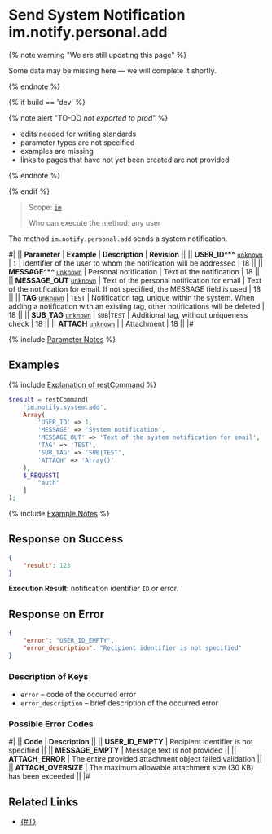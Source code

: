 # Send System Notification im.notify.personal.add

{% note warning "We are still updating this page" %}

Some data may be missing here — we will complete it shortly.

{% endnote %}

{% if build == 'dev' %}

{% note alert "TO-DO _not exported to prod_" %}

- edits needed for writing standards
- parameter types are not specified
- examples are missing
- links to pages that have not yet been created are not provided

{% endnote %}

{% endif %}

> Scope: [`im`](../../scopes/permissions.md)
>
> Who can execute the method: any user

The method `im.notify.personal.add` sends a system notification.

#|
|| **Parameter** | **Example** | **Description** | **Revision** ||
|| **USER_ID^*^**
[`unknown`](../../data-types.md) | `1` | Identifier of the user to whom the notification will be addressed | 18 ||
|| **MESSAGE^*^**
[`unknown`](../../data-types.md) | Personal notification | Text of the notification | 18 ||
|| **MESSAGE_OUT**
[`unknown`](../../data-types.md) | Text of the personal notification for email | Text of the notification for email. If not specified, the MESSAGE field is used | 18 ||
|| **TAG**
[`unknown`](../../data-types.md) | `TEST` | Notification tag, unique within the system. When adding a notification with an existing tag, other notifications will be deleted | 18 ||
|| **SUB_TAG**
[`unknown`](../../data-types.md) | `SUB`\|`TEST` | Additional tag, without uniqueness check | 18 ||
|| **ATTACH**
[`unknown`](../../data-types.md) | | Attachment | 18 ||
|#

{% include [Parameter Notes](../../../_includes/required.md) %}

## Examples

{% include [Explanation of restCommand](../_includes/rest-command.md) %}

```php
$result = restCommand(
    'im.notify.system.add',
    Array(
        'USER_ID' => 1,
        'MESSAGE' => 'System notification',
        'MESSAGE_OUT' => 'Text of the system notification for email',
        'TAG' => 'TEST',
        'SUB_TAG' => 'SUB|TEST',
        'ATTACH' => 'Array()'
    ),
    $_REQUEST[
        "auth"
    ]
);
```

{% include [Example Notes](../../../_includes/examples.md) %}

## Response on Success

```json
{
    "result": 123
}
```

**Execution Result**: notification identifier `ID` or error.

## Response on Error

```json
{
    "error": "USER_ID_EMPTY",
    "error_description": "Recipient identifier is not specified"
}
```

### Description of Keys

- `error` – code of the occurred error
- `error_description` – brief description of the occurred error

### Possible Error Codes

#|
|| **Code** | **Description** ||
|| **USER_ID_EMPTY** | Recipient identifier is not specified ||
|| **MESSAGE_EMPTY** | Message text is not provided ||
|| **ATTACH_ERROR** | The entire provided attachment object failed validation ||
|| **ATTACH_OVERSIZE** | The maximum allowable attachment size (30 KB) has been exceeded ||
|#

## Related Links

- [{#T}](../messages/attachments/index.md)
